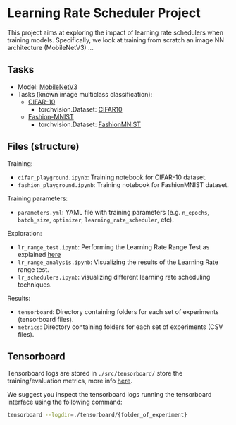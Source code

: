 # Learning Rate Scheduler Project
This project aims at exploring the impact of learning rate schedulers when training models. Specifically, we look at training from scratch an image NN architecture (MobileNetV3) ...


## Tasks
- Model: [MobileNetV3](https://arxiv.org/pdf/1905.02244.pdf)
- Tasks (known image multiclass classification):
  - [CIFAR-10](https://www.cs.toronto.edu/~kriz/cifar.html)
    - torchvision.Dataset: [CIFAR10](https://pytorch.org/vision/stable/generated/torchvision.datasets.CIFAR10.html#torchvision.datasets.CIFAR10)
  - [Fashion-MNIST](https://github.com/zalandoresearch/fashion-mnist)
    - torchvision.Dataset: [FashionMNIST](https://pytorch.org/vision/stable/generated/torchvision.datasets.FashionMNIST.html#torchvision.datasets.FashionMNIST)


## Files (structure)
Training:
- ``cifar_playground.ipynb``: Training notebook for CIFAR-10 dataset.
- ``fashion_playground.ipynb``: Training notebook for FashionMNIST dataset.

Training parameters:
- ``parameters.yml``: YAML file with training parameters (e.g. ``n_epochs``, ``batch_size``, ``optimizer``, ``learning_rate_scheduler``, etc).

Exploration:
- ``lr_range_test.ipynb``: Performing the Learning Rate Range Test as explained [here](https://arxiv.org/pdf/1506.01186)
- ``lr_range_analysis.ipynb``: Visualizing the results of the Learning Rate range test.
- ``lr_schedulers.ipynb``: visualizing different learning rate scheduling techniques.

Results:
- ``tensorboard``: Directory containing folders for each set of experiments (tensorboard files).
- ``metrics``: Directory containing folders for each set of experiments (CSV files).


## Tensorboard
Tensorboard logs are stored in ``./src/tensorboard/`` store the training/evaluation metrics, more info [here](https://pytorch.org/tutorials/intermediate/tensorboard_tutorial.html).

We suggest you inspect the tensorboard logs running the tensorboard interface using the following command:
```sh
tensorboard --logdir=./tensorboard/{folder_of_experiment}
```